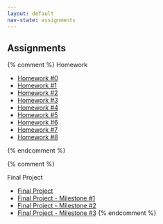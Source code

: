```yaml
---
layout: default
nav-state: assignments
---
```


## Assignments

{% comment %}
Homework
* [Homework #0](homework/00.html) 
* [Homework #1](homework/01.html) 
* [Homework #2](homework/02.html) 
* [Homework #3](homework/03.html) 
* [Homework #4](homework/04.html) 
* [Homework #5](homework/05.html) 
* [Homework #6](homework/06.html) 
* [Homework #7](homework/07.html) 
* [Homework #8](homework/08.html) 

{% endcomment %}

{% comment %}

Final Project

* [Final Project](final-project.html) 
* [Final Project - Milestone #1](final-project.html#milestone1) 
* [Final Project - Milestone #2](final-project.html#milestone2) 
* [Final Project - Milestone #3](final-project.html#milestone3) 
{% endcomment %}
